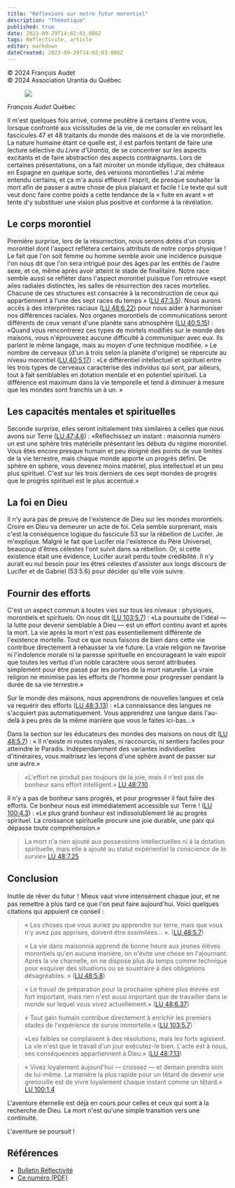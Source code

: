 ```yaml
---
title: "Réflexions sur notre futur morontiel"
description: "Thématique"
published: true
date: 2023-09-29T14:02:03.086Z
tags: Reflectivite, article
editor: markdown
dateCreated: 2023-09-29T14:02:03.086Z
---
```


<p class="v-card v-sheet theme--light grey lighten-3 px-2">© 2024 François Audet<br>© 2024 Association Urantia du Québec</p>

<figure id="Figure_1" class="image urantiapedia image-style-align-left">
<img src="/image/article/Reflectivite/Francois_Audet.jpg">
</figure>

_François Audet_
Québec

Il m'est quelques fois arrivé, comme peutêtre à certains d'entre vous, lorsque confronté aux vicissitudes de la vie, de me consoler en relisant les fascicules 47 et 48 traitants du monde des maisons et de la vie morontielle. La nature humaine étant ce quelle est, il est parfois tentant de faire une lecture sélective du _Livre d'Urantia_, de se concentrer sur les aspects excitants et de faire abstraction des aspects contraignants. Lors de certaines présentations, on a fait miroiter un monde idyllique, des châteaux en Espagne en quelque sorte, des versions morontielles ! J'ai même entendu certains, et ça m'a aussi effleuré l'esprit, de presque souhaiter la mort afin de passer à autre chose de plus plaisant et facile ! Le texte qui suit veut donc faire contre poids a cette tendance de la « fuite en avant » et tente d'y substituer une vision plus positive et conforme à la révélation.
<br style="clear:both;"/>

## Le corps morontiel

Première surprise, lors de la résurrection, nous serons dotés d'un corps morontiel dont l'aspect reflétera certains attributs de notre corps physique ! Le fait que l'on soit femme ou homme semble avoir une incidence puisque l'on nous dit que l'on sera intrigué pour des âges par les entités de l'autre sexe, et ce, même après avoir atteint le stade de finalitaire. Notre race semble aussi se refléter dans l'aspect morontiel puisque l'on retrouve «sept ailes radiales distinctes, les salles de résurrection des races mortelles. Chacune de ces structures est consacrée à la reconstruction de ceux qui appartiennent à l'une des sept races du temps » ([LU 47:3.5](/fr/The_Urantia_Book/47#p3_5)). Nous aurons accès à des interprètes raciaux ([LU 48:6.22](/fr/The_Urantia_Book/48#p6_22)) pour nous aider à harmoniser nos différences raciales. Nos organes morontiels de communications seront différents de ceux venant d'une planète sans atmosphère ([LU 40:5.15](/fr/The_Urantia_Book/40#p5_15)) : «Quand vous rencontrerez ces types de mortels modifiés sur le monde des maisons, vous n'éprouverez aucune difficulté à communiquer avec eux. Ils parlent le même langage, mais au moyen d'une technique modifiée. » Le nombre de cerveaux (d'un à trois selon la planète d'origine) se répercute au niveau morontiel ([LU 40:5.17](/fr/The_Urantia_Book/40#p5_17)) : «Le différentiel intellectuel et spirituel entre les trois types de cerveaux caractérise des individus qui sont, par ailleurs, tout à fait semblables en dotation mentale et en potentiel spirituel. La différence est maximum dans la vie temporelle et tend à diminuer à mesure que les mondes sont franchis un à un. »

## Les capacités mentales et spirituelles

Seconde surprise, elles seront initialement très similaires à celles que nous avons sur Terre ([LU 47:4.6](/fr/The_Urantia_Book/47#p4_6)) : «Réfléchissez un instant : maisonnia numéro un est une sphère très matérielle présentant les débuts du régime morontiel. Vous êtes encore presque humain et peu éloigné des points de vue limités de la vie terrestre, mais chaque monde apporte un progrès défini. De sphère en sphère, vous devenez moins matériel, plus intellectuel et un peu plus spirituel. C'est sur les trois derniers de ces sept mondes de progrès que le progrès spirituel est le plus accentué.»

## La foi en Dieu

Il n'y aura pas de preuve de l'existence de Dieu sur les mondes morontiels. Croire en Dieu va demeurer un acte de foi. Cela semble surprenant, mais c'est la conséquence logique du fascicule 53 sur la rébellion de Lucifer. Je m'explique. Malgré le fait que Lucifer nia l'existence du Père Universel, beaucoup d'êtres célestes l'ont suivit dans sa rébellion. Or, si cette existence était une évidence, Lucifer aurait perdu toute crédibilité. Il n'y aurait eu nul besoin pour les êtres célestes d'assister aux longs discours de Lucifer et de Gabriel (53:5.6) pour décider qu'elle voie suivre.

## Fournir des efforts

C'est un aspect commun à toutes vies sur tous les niveaux : physiques, morontiels et spirituels. On nous dit ([LU 103:5.7](/fr/The_Urantia_Book/103#p5_7)) : «La poursuite de l'idéal — la lutte pour devenir semblable à Dieu — est un effort continu avant et après la mort. La vie après la mort n'est pas essentiellement différente de l'existence mortelle. Tout ce que nous faisons de bien dans cette vie contribue directement à rehausser la vie future. La vraie religion ne favorise ni l'indolence morale ni la paresse spirituelle en encourageant le vain espoir que toutes les vertus d'un noble caractère vous seront attribuées simplement pour être passé par les portes de la mort naturelle. La vraie religion ne minimise pas les efforts de l'homme pour progresser pendant la durée de sa vie terrestre.»

Sur le monde des maisons, nous apprendrons de nouvelles langues et cela va requérir des efforts ([LU 48:3.13](/fr/The_Urantia_Book/48#p3_13)) : «La connaissance des langues ne s'acquiert pas automatiquement. Vous apprendrez une langue dans l'au-delà à peu près de la même manière que vous le faites ici-bas...»

Dans la section sur les éducateurs des mondes des maisons on nous dit ([LU 48:5.7](/fr/The_Urantia_Book/48#p5_7)) : « Il n'existe ni routes royales, ni raccourcis, ni sentiers faciles pour atteindre le Paradis. Indépendamment des variantes individuelles d'itinéraires, vous maitrisez les leçons d'une sphère avant de passer sur une autre.»

> «L'effort ne produit pas toujours de la joie, mais il n'est pas de bonheur sans effort intelligent.» [LU 48:7.10](/fr/The_Urantia_Book/48#p7_10)

Il n'y a pas de bonheur sans progrès, et pour progresser il faut faire des efforts. Ce bonheur nous est immédiatement accessible sur Terre ! ([LU 100:4.3](/fr/The_Urantia_Book/100#p4_3)) : «Le plus grand bonheur est indissolublement lié au progrès spirituel. La croissance spirituelle procure une joie durable, une paix qui dépasse toute compréhension.»

> La mort n'a rien ajouté aux possessions intellectuelles ni à la dotation spirituelle, mais elle a ajouté au statut expérientiel la conscience de _la survie_» [LU 48:7.25](/fr/The_Urantia_Book/48#p7_25)

## Conclusion

Inutile de rêver du futur！Mieux vaut vivre intensément chaque jour, et ne pas remettre à plus tard ce que l'on peut faire aujourd'hui. Voici quelques citations qui appuient ce conseil :

> « Les choses que vous auriez pu apprendre sur terre, mais que vous n'y avez pas apprises, doivent être assimilées... ». ([LU 48:5.7](/fr/The_Urantia_Book/48#p5_7))

> « La vie dans maisonnia apprend de bonne heure aux jeunes élèves morontiels qu'en aucune manière, on n'évite une chose en l'ajournant. Après la vie charnelle, on ne dispose plus du temps comme technique pour esquiver des situations ou se soustraire à des obligations désagréables. » ([LU 48:5.8](/fr/The_Urantia_Book/48#p5_8))

> « Le travail de préparation pour la prochaine sphère plus élevée est fort important, mais rien n'est aussi important que de travailler dans le monde sur lequel vous vivez actuellement.» ([LU 48:6.37](/fr/The_Urantia_Book/48#p6_37))

> « Tout gain humain contribue directement à enrichir les premiers stades de l'expérience de survie immortelle.» ([LU 103:5.7](/fr/The_Urantia_Book/103#p5_7))

> «Les faibles se complaisent à des résolutions, mais les forts agissent. La vie n'est que le travail d'un jour exécutez-le bien. L'acte est à nous, ses conséquences appartiennent à Dieu.» ([LU 48:7.13](/fr/The_Urantia_Book/48#p7_13))

> « Vivez loyalement aujourd'hui — croissez — et demain prendra soin de lui-même. La manière la plus rapide pour un têtard de devenir une grenouille est de vivre loyalement chaque instant comme un têtard.» [LU 100:1.4](/fr/The_Urantia_Book/100#p1_4)

L'aventure éternelle est déjà en cours pour celles et ceux qui sont à la recherche de Dieu. La mort n'est qu'une simple transition vers une continuité.

L'aventure se poursuit !

## Références

- [Bulletin Réflectivité](https://www.urantia-quebec.ca/publications/reflectivite)
- [Ce numéro (PDF)](https://urantia-quebec.s3.ca-central-1.amazonaws.com/documents/Reflectivite-fevrier-2024.pdf)